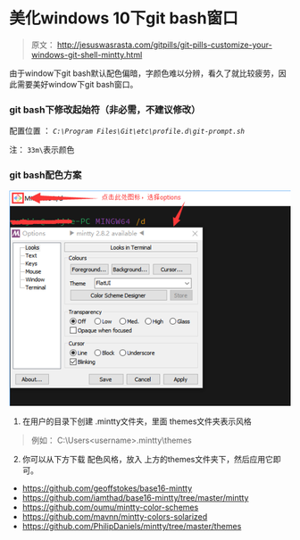
# 美化windows 10下git bash窗口

> 原文： http://jesuswasrasta.com/gitpills/git-pills-customize-your-windows-git-shell-mintty.html

由于window下git bash默认配色偏暗，字颜色难以分辨，看久了就比较疲劳，因此需要美好window下git bash窗口。

### git bash下修改起始符（非必需，不建议修改）

配置位置 ： *`C:\Program Files\Git\etc\profile.d\git-prompt.sh`*

注： `33m\`表示颜色

### git bash配色方案

![20171225100811](imgs/20171225100811.png)

1.  在用户的目录下创建 .mintty文件夹，里面 themes文件夹表示风格
 > 例如：  C:\Users\<username>\.mintty\themes
2.  你可以从下方下载 配色风格，放入 上方的themes文件夹下，然后应用它即可。

- [https://github.com/geoffstokes/base16-mintty ](https://github.com/geoffstokes/base16-mintty)
- <https://github.com/iamthad/base16-mintty/tree/master/mintty>
- <https://github.com/oumu/mintty-color-schemes>
- <https://github.com/mavnn/mintty-colors-solarized>
- <https://github.com/PhilipDaniels/mintty/tree/master/themes>